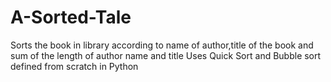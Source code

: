 # A-Sorted-Tale
Sorts the book in library according to name of author,title of the book and sum of the length of author name and title
Uses Quick Sort and Bubble sort defined from scratch in Python

